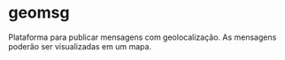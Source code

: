 # geomsg
Plataforma para publicar mensagens com geolocalização.
As mensagens poderão ser visualizadas em um mapa.
